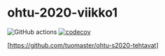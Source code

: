 # ohtu-2020-viikko1


![GitHub actions](https://github.com/tuomaster/ohtu-2020-viikko1/workflows/Java%20CI%20with%20Gradle/badge.svg)
[![codecov](https://codecov.io/gh/tuomaster/ohtu-2020-viikko1/branch/main/graph/badge.svg?token=O5T49DI0Z2)](https://codecov.io/gh/tuomaster/ohtu-2020-viikko1)

[https://github.com/tuomaster/ohtu-s2020-tehtavat]
